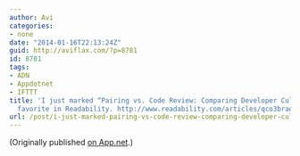 ```yaml
---
author: Avi
categories:
- none
date: "2014-01-16T22:13:24Z"
guid: http://aviflax.com/?p=8781
id: 8781
tags:
- ADN
- Appdotnet
- IFTTT
title: 'I just marked “Pairing vs. Code Review: Comparing Developer Cultures” as a
  favorite in Readability. http://www.readability.com/articles/qco3braq'
url: /post/i-just-marked-pairing-vs-code-review-comparing-developer-cultures-as-a-favorite-in-readability-httpwww-readability-comarticlesqco3braq/
---
```

(Originally published [on App.net](http://alpha.app.net/aviflax/post/20006594).)